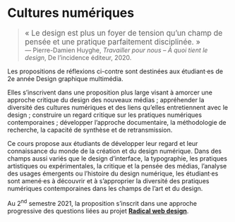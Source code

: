 # Cultures numériques

> <big>« Le design est plus un foyer de tension qu’un champ de pensée et une pratique parfaitement disciplinée. »</big>    
— Pierre-Damien Huyghe, _Travailler pour nous – À quoi tient le design_, De l’incidence éditeur, 2020.

Les propositions de réflexions ci-contre sont destinées aux étudiant·es de 2e année Design graphique multimédia. 

Elles s’inscrivent dans une proposition plus large visant à amorcer une approche critique du design des nouveaux médias ; appréhender la diversité des cultures numériques et des liens qu’elles entretiennent avec le design ; construire un regard critique sur les pratiques numériques contemporaines ; 
développer l’approche documentaire, la méthodologie de recherche, la capacité de synthèse et de retransmission.

Ce cours propose aux étudiants de développer leur regard et leur connaissance du monde de la création et du design numérique. Dans des champs aussi variés que le design d’interface, la typographie, les pratiques artistiques ou expérimentales, la critique et la pensée des médias, l’analyse des usages émergents ou l’histoire du design numérique, les étudiant·es sont amené·es à découvrir et à s’approprier la diversité des pratiques numériques contemporaines dans les champs de l’art et du design.


Au 2<sup>nd</sup> semestre 2021, la proposition s’inscrit dans une approche progressive des questions liées au projet [**Radical web design**](https://radicalweb.design).
